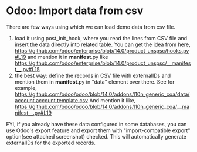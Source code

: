 # Odoo: Import data from csv

There are few ways using which we can load demo data from csv file.
1) load it using post_init_hook, where you read the lines from CSV file and insert the data directly into related table. You can get the idea from here, https://github.com/odoo/enterprise/blob/14.0/product_unspsc/hooks.py#L19 and mention it in __manifest__.py like https://github.com/odoo/enterprise/blob/14.0/product_unspsc/__manifest__.py#L15
2) the best way: define the records in CSV file with externalIDs and mention them in __manifest__.py in "data" element over there. See for example, https://github.com/odoo/odoo/blob/14.0/addons/l10n_generic_coa/data/account.account.template.csv
And mention it like, https://github.com/odoo/odoo/blob/14.0/addons/l10n_generic_coa/__manifest__.py#L19

FYI, if you already have these data configured in some databases, you can use Odoo's export feature and export them with "import-compatible export" option(see attached screenshot) checked. This will automatically generate externalIDs for the exported records.